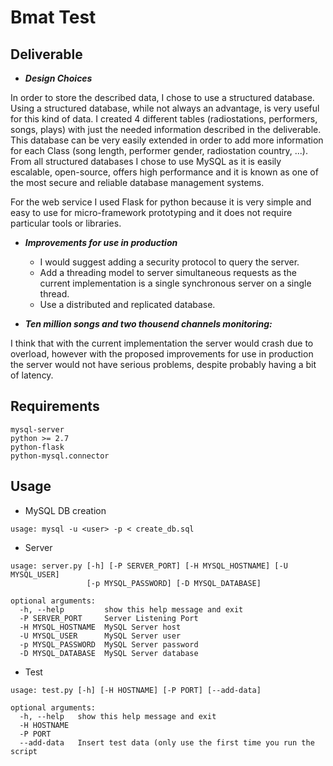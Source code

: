 Bmat Test
=======

## Deliverable
+ ***Design Choices***

In order to store the described data, I chose to use a structured database. Using a structured database, while not always an advantage, is very useful for this kind of data. I created 4 different tables (radiostations, performers, songs, plays) with just the needed information described in the deliverable. This database can be very easily extended in order to add more information for each Class (song length, performer gender, radiostation country, ...). From all structured databases I chose to use MySQL as it is easily escalable, open-source, offers high performance and it is known as one of the most secure and reliable database management systems.

For the web service I used Flask for python because it is very simple and easy to use for micro-framework prototyping and it does not require particular tools or libraries.

+ ***Improvements for use in production***
  + I would suggest adding a security protocol to query the server.
  + Add a threading model to server simultaneous requests as the current implementation is a single synchronous server on a single thread.
  + Use a distributed and replicated database.
  
+ ***Ten million songs and two thousend channels monitoring:***

I think that with the current implementation the server would crash due to overload, however with the proposed improvements for use in production the server would not have serious problems, despite probably having a bit of latency.


## Requirements
```
mysql-server
python >= 2.7
python-flask
python-mysql.connector
```

## Usage
+ MySQL DB creation
```
usage: mysql -u <user> -p < create_db.sql
```
+ Server
```
usage: server.py [-h] [-P SERVER_PORT] [-H MYSQL_HOSTNAME] [-U MYSQL_USER]
                 [-p MYSQL_PASSWORD] [-D MYSQL_DATABASE]

optional arguments:
  -h, --help         show this help message and exit
  -P SERVER_PORT     Server Listening Port
  -H MYSQL_HOSTNAME  MySQL Server host
  -U MYSQL_USER      MySQL Server user
  -p MYSQL_PASSWORD  MySQL Server password
  -D MYSQL_DATABASE  MySQL Server database
```
+ Test
```
usage: test.py [-h] [-H HOSTNAME] [-P PORT] [--add-data]

optional arguments:
  -h, --help   show this help message and exit
  -H HOSTNAME
  -P PORT
  --add-data   Insert test data (only use the first time you run the script
```
